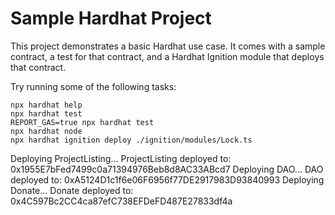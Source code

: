 # Sample Hardhat Project

This project demonstrates a basic Hardhat use case. It comes with a sample contract, a test for that contract, and a Hardhat Ignition module that deploys that contract.

Try running some of the following tasks:

```shell
npx hardhat help
npx hardhat test
REPORT_GAS=true npx hardhat test
npx hardhat node
npx hardhat ignition deploy ./ignition/modules/Lock.ts
```

Deploying ProjectListing...
ProjectListing deployed to: 0x1955E7bFed7499c0a71394976Beb8d8AC33ABcd7
Deploying DAO...
DAO deployed to: 0xA5124D1c1f6e06F6956f77DE2917983D93840993
Deploying Donate...
Donate deployed to: 0x4C597Bc2CC4ca87efC738EFDeFD487E27833df4a
